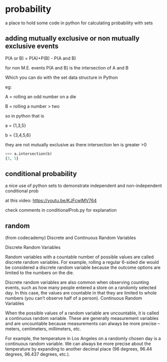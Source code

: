 # probability
a place to hold some code in python for calculating probability  with sets




## adding mutually exclusive or non mutually exclusive events

P(A or B) = P(A)+P(B) - P(A and B)

for non M.E. events  P(A and B) is the intersection of A and B

Which you can do with the set data structure in Python

eg:

A = rolling an odd number on a die

B = rolling a number > two

so in python that is 

a = {1,3,5}

b = {3,4,5,6}

they are not mutually exclusive as there intersection len is greater >0

```python
>>> a.intersection(b)
{3, 5}
```


## conditional probability 

a nice use of python sets to demonstrate independent and non-independent conditional prob

at this video:  https://youtu.be/KJFcwlMV764

check comments in conditionalProb.py for explanation

## random
(from codecademy)
Discrete and Continuous Random Variables

Discrete Random Variables

Random variables with a countable number of possible values are called discrete random variables. For example, rolling a regular 6-sided die would be considered a discrete random variable because the outcome options are limited to the numbers on the die.

Discrete random variables are also common when observing counting events, such as how many people entered a store on a randomly selected day. In this case, the values are countable in that they are limited to whole numbers (you can’t observe half of a person).
Continuous Random Variables

When the possible values of a random variable are uncountable, it is called a continuous random variable. These are generally measurement variables and are uncountable because measurements can always be more precise – meters, centimeters, millimeters, etc.

For example, the temperature in Los Angeles on a randomly chosen day is a continuous random variable. We can always be more precise about the temperature by expanding to another decimal place (96 degrees, 96.44 degrees, 96.437 degrees, etc.).
